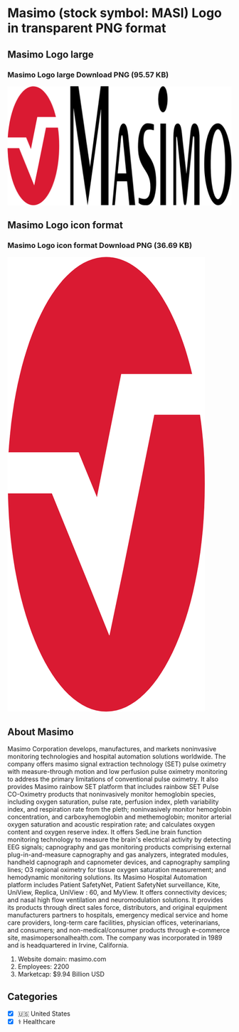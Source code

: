 # Masimo (stock symbol: MASI) Logo in transparent PNG format

## Masimo Logo large

### Masimo Logo large Download PNG (95.57 KB)

![Masimo Logo large Download PNG (95.57 KB)](/img/orig/MASI_BIG-c7b4e287.png)

## Masimo Logo icon format

### Masimo Logo icon format Download PNG (36.69 KB)

![Masimo Logo icon format Download PNG (36.69 KB)](/img/orig/MASI-f4d8c085.png)

## About Masimo

Masimo Corporation develops, manufactures, and markets noninvasive monitoring technologies and hospital automation solutions worldwide. The company offers masimo signal extraction technology (SET) pulse oximetry with measure-through motion and low perfusion pulse oximetry monitoring to address the primary limitations of conventional pulse oximetry. It also provides Masimo rainbow SET platform that includes rainbow SET Pulse CO-Oximetry products that noninvasively monitor hemoglobin species, including oxygen saturation, pulse rate, perfusion index, pleth variability index, and respiration rate from the pleth; noninvasively monitor hemoglobin concentration, and carboxyhemoglobin and methemoglobin; monitor arterial oxygen saturation and acoustic respiration rate; and calculates oxygen content and oxygen reserve index. It offers SedLine brain function monitoring technology to measure the brain's electrical activity by detecting EEG signals; capnography and gas monitoring products comprising external plug-in-and-measure capnography and gas analyzers, integrated modules, handheld capnograph and capnometer devices, and capnography sampling lines; O3 regional oximetry for tissue oxygen saturation measurement; and hemodynamic monitoring solutions. Its Masimo Hospital Automation platform includes Patient SafetyNet, Patient SafetyNet surveillance, Kite, UniView, Replica, UniView : 60, and MyView. It offers connectivity devices; and nasal high flow ventilation and neuromodulation solutions. It provides its products through direct sales force, distributors, and original equipment manufacturers partners to hospitals, emergency medical service and home care providers, long-term care facilities, physician offices, veterinarians, and consumers; and non-medical/consumer products through e-commerce site, masimopersonalhealth.com. The company was incorporated in 1989 and is headquartered in Irvine, California.

1. Website domain: masimo.com
2. Employees: 2200
3. Marketcap: $9.94 Billion USD


## Categories
- [x] 🇺🇸 United States
- [x] ⚕️ Healthcare
